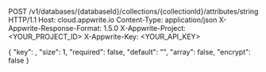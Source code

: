POST /v1/databases/{databaseId}/collections/{collectionId}/attributes/string HTTP/1.1
Host: cloud.appwrite.io
Content-Type: application/json
X-Appwrite-Response-Format: 1.5.0
X-Appwrite-Project: &lt;YOUR_PROJECT_ID&gt;
X-Appwrite-Key: &lt;YOUR_API_KEY&gt;

{
  "key": ,
  "size": 1,
  "required": false,
  "default": "<DEFAULT>",
  "array": false,
  "encrypt": false
}
